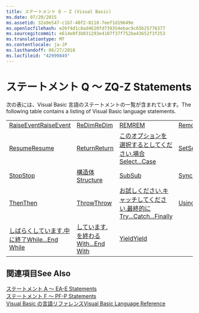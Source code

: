```yaml
---
title: ステートメント Q ~ Z (Visual Basic)
ms.date: 07/20/2015
ms.assetid: 32a9e547-c1b7-40f2-8118-7eef1d19649e
ms.openlocfilehash: e26f4d1c8ad4620fd739354ebac9c65b25776377
ms.sourcegitcommit: e614e0f3b031293e4107f37f752be43652f3f253
ms.translationtype: MT
ms.contentlocale: ja-JP
ms.lasthandoff: 08/27/2018
ms.locfileid: "42999849"
---
```

# <a name="q-z-statements"></a><span data-ttu-id="060f7-102">ステートメント Q ～ Z</span><span class="sxs-lookup"><span data-stu-id="060f7-102">Q-Z Statements</span></span>
<span data-ttu-id="060f7-103">次の表には、Visual Basic 言語のステートメントの一覧が含まれています。</span><span class="sxs-lookup"><span data-stu-id="060f7-103">The following table contains a listing of Visual Basic language statements.</span></span>  
  
|||||  
|---|---|---|---|  
|[<span data-ttu-id="060f7-104">RaiseEvent</span><span class="sxs-lookup"><span data-stu-id="060f7-104">RaiseEvent</span></span>](../../../visual-basic/language-reference/statements/raiseevent-statement.md)|[<span data-ttu-id="060f7-105">ReDim</span><span class="sxs-lookup"><span data-stu-id="060f7-105">ReDim</span></span>](../../../visual-basic/language-reference/statements/redim-statement.md)|[<span data-ttu-id="060f7-106">REM</span><span class="sxs-lookup"><span data-stu-id="060f7-106">REM</span></span>](../../../visual-basic/language-reference/statements/rem-statement.md)|[<span data-ttu-id="060f7-107">RemoveHandler</span><span class="sxs-lookup"><span data-stu-id="060f7-107">RemoveHandler</span></span>](../../../visual-basic/language-reference/statements/removehandler-statement.md)|  
|[<span data-ttu-id="060f7-108">Resume</span><span class="sxs-lookup"><span data-stu-id="060f7-108">Resume</span></span>](../../../visual-basic/language-reference/statements/resume-statement.md)|[<span data-ttu-id="060f7-109">Return</span><span class="sxs-lookup"><span data-stu-id="060f7-109">Return</span></span>](../../../visual-basic/language-reference/statements/return-statement.md)|[<span data-ttu-id="060f7-110">このオプションを選択するとしてください.場合</span><span class="sxs-lookup"><span data-stu-id="060f7-110">Select...Case</span></span>](../../../visual-basic/language-reference/statements/select-case-statement.md)|[<span data-ttu-id="060f7-111">Set</span><span class="sxs-lookup"><span data-stu-id="060f7-111">Set</span></span>](../../../visual-basic/language-reference/statements/set-statement.md)|  
|[<span data-ttu-id="060f7-112">Stop</span><span class="sxs-lookup"><span data-stu-id="060f7-112">Stop</span></span>](../../../visual-basic/language-reference/statements/stop-statement.md)|[<span data-ttu-id="060f7-113">構造体</span><span class="sxs-lookup"><span data-stu-id="060f7-113">Structure</span></span>](../../../visual-basic/language-reference/statements/structure-statement.md)|[<span data-ttu-id="060f7-114">Sub</span><span class="sxs-lookup"><span data-stu-id="060f7-114">Sub</span></span>](../../../visual-basic/language-reference/statements/sub-statement.md)|[<span data-ttu-id="060f7-115">SyncLock</span><span class="sxs-lookup"><span data-stu-id="060f7-115">SyncLock</span></span>](../../../visual-basic/language-reference/statements/synclock-statement.md)|  
|[<span data-ttu-id="060f7-116">Then</span><span class="sxs-lookup"><span data-stu-id="060f7-116">Then</span></span>](../../../visual-basic/language-reference/statements/then-statement.md)|[<span data-ttu-id="060f7-117">Throw</span><span class="sxs-lookup"><span data-stu-id="060f7-117">Throw</span></span>](../../../visual-basic/language-reference/statements/throw-statement.md)|[<span data-ttu-id="060f7-118">お試しください.キャッチしてください.最終的に</span><span class="sxs-lookup"><span data-stu-id="060f7-118">Try...Catch...Finally</span></span>](../../../visual-basic/language-reference/statements/try-catch-finally-statement.md)|[<span data-ttu-id="060f7-119">Using</span><span class="sxs-lookup"><span data-stu-id="060f7-119">Using</span></span>](../../../visual-basic/language-reference/statements/using-statement.md)|  
|[<span data-ttu-id="060f7-120">しばらくしています.中に終了</span><span class="sxs-lookup"><span data-stu-id="060f7-120">While...End While</span></span>](../../../visual-basic/language-reference/statements/while-end-while-statement.md)|[<span data-ttu-id="060f7-121">しています.を終わる</span><span class="sxs-lookup"><span data-stu-id="060f7-121">With...End With</span></span>](../../../visual-basic/language-reference/statements/with-end-with-statement.md)|[<span data-ttu-id="060f7-122">Yield</span><span class="sxs-lookup"><span data-stu-id="060f7-122">Yield</span></span>](../../../visual-basic/language-reference/statements/yield-statement.md)||  
  
## <a name="see-also"></a><span data-ttu-id="060f7-123">関連項目</span><span class="sxs-lookup"><span data-stu-id="060f7-123">See Also</span></span>  
 [<span data-ttu-id="060f7-124">ステートメント A ～ E</span><span class="sxs-lookup"><span data-stu-id="060f7-124">A-E Statements</span></span>](../../../visual-basic/language-reference/statements/a-e-statements.md)  
 [<span data-ttu-id="060f7-125">ステートメント F ～ P</span><span class="sxs-lookup"><span data-stu-id="060f7-125">F-P Statements</span></span>](../../../visual-basic/language-reference/statements/f-p-statements.md)  
 [<span data-ttu-id="060f7-126">Visual Basic の言語リファレンス</span><span class="sxs-lookup"><span data-stu-id="060f7-126">Visual Basic Language Reference</span></span>](../../../visual-basic/language-reference/index.md)
